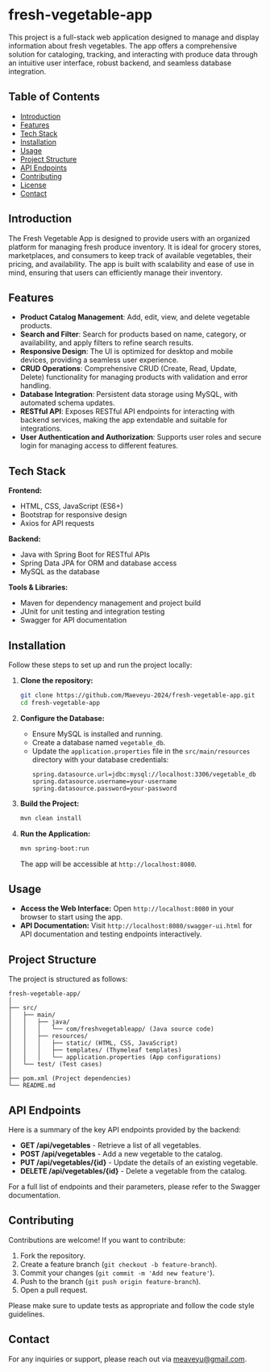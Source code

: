 # fresh-vegetable-app

This project is a full-stack web application designed to manage and display information about fresh vegetables. The app offers a comprehensive solution for cataloging, tracking, and interacting with produce data through an intuitive user interface, robust backend, and seamless database integration.

## Table of Contents

- [Introduction](#introduction)
- [Features](#features)
- [Tech Stack](#tech-stack)
- [Installation](#installation)
- [Usage](#usage)
- [Project Structure](#project-structure)
- [API Endpoints](#api-endpoints)
- [Contributing](#contributing)
- [License](#license)
- [Contact](#contact)

## Introduction

The Fresh Vegetable App is designed to provide users with an organized platform for managing fresh produce inventory. It is ideal for grocery stores, marketplaces, and consumers to keep track of available vegetables, their pricing, and availability. The app is built with scalability and ease of use in mind, ensuring that users can efficiently manage their inventory.

## Features

- **Product Catalog Management**: Add, edit, view, and delete vegetable products.
- **Search and Filter**: Search for products based on name, category, or availability, and apply filters to refine search results.
- **Responsive Design**: The UI is optimized for desktop and mobile devices, providing a seamless user experience.
- **CRUD Operations**: Comprehensive CRUD (Create, Read, Update, Delete) functionality for managing products with validation and error handling.
- **Database Integration**: Persistent data storage using MySQL, with automated schema updates.
- **RESTful API**: Exposes RESTful API endpoints for interacting with backend services, making the app extendable and suitable for integrations.
- **User Authentication and Authorization**: Supports user roles and secure login for managing access to different features.

## Tech Stack

**Frontend:**
- HTML, CSS, JavaScript (ES6+)
- Bootstrap for responsive design
- Axios for API requests

**Backend:**
- Java with Spring Boot for RESTful APIs
- Spring Data JPA for ORM and database access
- MySQL as the database

**Tools & Libraries:**
- Maven for dependency management and project build
- JUnit for unit testing and integration testing
- Swagger for API documentation

## Installation

Follow these steps to set up and run the project locally:

1. **Clone the repository:**
   ```bash
   git clone https://github.com/Maeveyu-2024/fresh-vegetable-app.git
   cd fresh-vegetable-app
   ```

2. **Configure the Database:**
   - Ensure MySQL is installed and running.
   - Create a database named `vegetable_db`.
   - Update the `application.properties` file in the `src/main/resources` directory with your database credentials:
     ```properties
     spring.datasource.url=jdbc:mysql://localhost:3306/vegetable_db
     spring.datasource.username=your-username
     spring.datasource.password=your-password
     ```

3. **Build the Project:**
   ```bash
   mvn clean install
   ```

4. **Run the Application:**
   ```bash
   mvn spring-boot:run
   ```
   The app will be accessible at `http://localhost:8080`.

## Usage

- **Access the Web Interface:** Open `http://localhost:8080` in your browser to start using the app.
- **API Documentation:** Visit `http://localhost:8080/swagger-ui.html` for API documentation and testing endpoints interactively.

## Project Structure

The project is structured as follows:

```
fresh-vegetable-app/
│
├── src/
│   ├── main/
│   │   ├── java/
│   │   │   └── com/freshvegetableapp/ (Java source code)
│   │   ├── resources/
│   │   │   ├── static/ (HTML, CSS, JavaScript)
│   │   │   ├── templates/ (Thymeleaf templates)
│   │   │   └── application.properties (App configurations)
│   └── test/ (Test cases)
│
├── pom.xml (Project dependencies)
└── README.md
```

## API Endpoints

Here is a summary of the key API endpoints provided by the backend:

- **GET /api/vegetables** - Retrieve a list of all vegetables.
- **POST /api/vegetables** - Add a new vegetable to the catalog.
- **PUT /api/vegetables/{id}** - Update the details of an existing vegetable.
- **DELETE /api/vegetables/{id}** - Delete a vegetable from the catalog.

For a full list of endpoints and their parameters, please refer to the Swagger documentation.

## Contributing

Contributions are welcome! If you want to contribute:

1. Fork the repository.
2. Create a feature branch (`git checkout -b feature-branch`).
3. Commit your changes (`git commit -m 'Add new feature'`).
4. Push to the branch (`git push origin feature-branch`).
5. Open a pull request.

Please make sure to update tests as appropriate and follow the code style guidelines.

## Contact

For any inquiries or support, please reach out via meaveyu@gmail.com.

